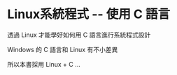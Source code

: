 # Linux系統程式 -- 使用 C 語言

透過 Linux 才能學好如何用 C 語言進行系統程式設計

Windows 的 C 語言和 Linux 有不小差異

所以本書採用 Linux + C ...
